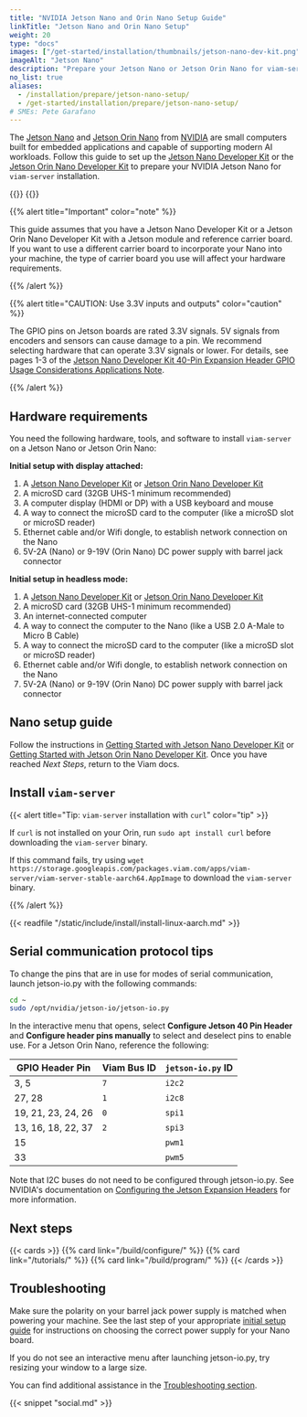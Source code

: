 ```yaml
---
title: "NVIDIA Jetson Nano and Orin Nano Setup Guide"
linkTitle: "Jetson Nano and Orin Nano Setup"
weight: 20
type: "docs"
images: ["/get-started/installation/thumbnails/jetson-nano-dev-kit.png"]
imageAlt: "Jetson Nano"
description: "Prepare your Jetson Nano or Jetson Orin Nano for viam-server installation."
no_list: true
aliases:
  - /installation/prepare/jetson-nano-setup/
  - /get-started/installation/prepare/jetson-nano-setup/
# SMEs: Pete Garafano
---
```


The [Jetson Nano](https://developer.nvidia.com/embedded/jetson-nano) and [Jetson Orin Nano](https://www.nvidia.com/en-us/autonomous-machines/embedded-systems/jetson-orin) from [NVIDIA](https://www.nvidia.com/) are small computers built for embedded applications and capable of supporting modern AI workloads.
Follow this guide to set up the [Jetson Nano Developer Kit](https://developer.nvidia.com/embedded/jetson-nano-developer-kit) or the [Jetson Orin Nano Developer Kit](https://developer.nvidia.com/embedded/jetson-agx-orin-developer-kit) to prepare your NVIDIA Jetson Nano for `viam-server` installation.

<div class="td-max-width-on-larger-screens text-center">
{{<imgproc src="get-started/installation/thumbnails/jetson-nano-dev-kit.png" resize="200x" alt="The front of the NVIDIA Jetson Nano single-board computer development kit.">}}
{{<imgproc src="get-started/installation/thumbnails/jetson-orin-nano.jpeg" resize="200x" alt="The front of the NVIDIA Jetson Orin Nano single-board computer development kit.">}}
</div>

{{% alert title="Important" color="note" %}}

This guide assumes that you have a Jetson Nano Developer Kit or a Jetson Orin Nano Developer Kit with a Jetson module and reference carrier board.
If you want to use a different carrier board to incorporate your Nano into your machine, the type of carrier board you use will affect your hardware requirements.

{{% /alert %}}

{{% alert title="CAUTION: Use 3.3V inputs and outputs" color="caution" %}}

The GPIO pins on Jetson boards are rated 3.3V signals. 5V signals from encoders and sensors can cause damage to a pin. We recommend selecting hardware that can operate 3.3V signals or lower. For details, see pages 1-3 of the [Jetson Nano Developer Kit 40-Pin Expansion Header GPIO Usage Considerations Applications Note](https://developer.nvidia.com/jetson-nano-developer-kit-40-pin-expansion-header-gpio-usage-considerations-applications-note).

{{% /alert %}}

## Hardware requirements

You need the following hardware, tools, and software to install `viam-server` on a Jetson Nano or Jetson Orin Nano:

**Initial setup with display attached:**

1. A [Jetson Nano Developer Kit](https://developer.nvidia.com/embedded/jetson-nano-developer-kit) or [Jetson Orin Nano Developer Kit](https://developer.nvidia.com/embedded/jetson-agx-orin-developer-kit)
2. A microSD card (32GB UHS-1 minimum recommended)
3. A computer display (HDMI or DP) with a USB keyboard and mouse
4. A way to connect the microSD card to the computer (like a microSD slot or microSD reader)
5. Ethernet cable and/or Wifi dongle, to establish network connection on the Nano
6. 5V-2A (Nano) or 9-19V (Orin Nano) DC power supply with barrel jack connector

**Initial setup in headless mode:**

1. A [Jetson Nano Developer Kit](https://developer.nvidia.com/embedded/jetson-nano-developer-kit) or [Jetson Orin Nano Developer Kit](https://developer.nvidia.com/embedded/jetson-agx-orin-developer-kit)
2. A microSD card (32GB UHS-1 minimum recommended)
3. An internet-connected computer
4. A way to connect the computer to the Nano (like a USB 2.0 A-Male to Micro B Cable)
5. A way to connect the microSD card to the computer (like a microSD slot or microSD reader)
6. Ethernet cable and/or Wifi dongle, to establish network connection on the Nano
7. 5V-2A (Nano) or 9-19V (Orin Nano) DC power supply with barrel jack connector

## Nano setup guide

Follow the instructions in [Getting Started with Jetson Nano Developer Kit](https://developer.nvidia.com/embedded/learn/get-started-jetson-nano-devkit) or [Getting Started with Jetson Orin Nano Developer Kit](https://developer.nvidia.com/embedded/learn/get-started-jetson-orin-nano-devkit).
Once you have reached _Next Steps_, return to the Viam docs.

## Install `viam-server`

{{< alert title="Tip: <code>viam-server</code> installation with <code>curl</code>" color="tip" >}}

If `curl` is not installed on your Orin, run `sudo apt install curl` before downloading the `viam-server` binary.

If this command fails, try using `wget https://storage.googleapis.com/packages.viam.com/apps/viam-server/viam-server-stable-aarch64.AppImage` to download the `viam-server` binary.

{{% /alert %}}

{{< readfile "/static/include/install/install-linux-aarch.md" >}}

## Serial communication protocol tips

To change the pins that are in use for modes of serial communication, launch <file>jetson-io.py</file> with the following commands:

```sh { class="command-line" data-prompt="$"}
cd ~
sudo /opt/nvidia/jetson-io/jetson-io.py
```

In the interactive menu that opens, select **Configure Jetson 40 Pin Header** and **Configure header pins manually** to select and deselect pins to enable use.
For a Jetson Orin Nano, reference the following:

<!-- prettier-ignore -->
| GPIO Header Pin | Viam Bus ID | `jetson-io.py` ID |
| ---------------| ----------- | ----------------- |
| 3, 5 | `7` | `i2c2` |
| 27, 28 | `1` | `i2c8` |
| 19, 21, 23, 24, 26 | `0` | `spi1` |
| 13, 16, 18, 22, 37 | `2` | `spi3` |
| 15 | | `pwm1` |
| 33 | | `pwm5` |

Note that I2C buses do not need to be configured through <file>jetson-io.py</file>.
See NVIDIA's documentation on [Configuring the Jetson Expansion Headers](https://docs.nvidia.com/jetson/archives/r35.1/DeveloperGuide/text/HR/ConfiguringTheJetsonExpansionHeaders.html) for more information.

## Next steps

{{< cards >}}
{{% card link="/build/configure/" %}}
{{% card link="/tutorials/" %}}
{{% card link="/build/program/" %}}
{{< /cards >}}

## Troubleshooting

Make sure the polarity on your barrel jack power supply is matched when powering your machine.
See the last step of your appropriate [initial setup guide](#hardware-requirements) for instructions on choosing the correct power supply for your Nano board.

If you do not see an interactive menu after launching <file>jetson-io.py</file>, try resizing your window to a large size.

You can find additional assistance in the [Troubleshooting section](/appendix/troubleshooting/).

{{< snippet "social.md" >}}
